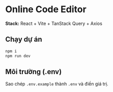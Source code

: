 # Online Code Editor

**Stack:** React + Vite + TanStack Query + Axios

## Chạy dự án
```bash
npm i
npm run dev
```

## Môi trường (.env)
Sao chép `.env.example` thành `.env` và điền giá trị.
